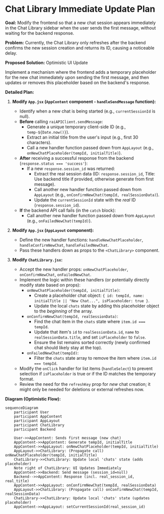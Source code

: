 # Chat Library Immediate Update Plan

**Goal:** Modify the frontend so that a new chat session appears immediately in the Chat Library sidebar when the user sends the first message, without waiting for the backend response.

**Problem:** Currently, the Chat Library only refreshes after the backend confirms the new session creation and returns its ID, causing a noticeable delay.

**Proposed Solution:** Optimistic UI Update

Implement a mechanism where the frontend adds a temporary placeholder for the new chat immediately upon sending the first message, and then updates or removes this placeholder based on the backend's response.

**Detailed Plan:**

1.  **Modify `App.jsx` (`AppContent` component - `handleSendMessage` function):**
    *   Identify when a new chat is being started (e.g., `currentSessionId` is null).
    *   **Before** calling `raiAPIClient.sendMessage`:
        *   Generate a unique temporary client-side ID (e.g., `temp-${Date.now()}`).
        *   Extract an initial title from the user's input (e.g., first 30 characters).
        *   Call a new handler function passed down from `AppLayout` (e.g., `onNewChatPlaceholder(tempId, initialTitle)`).
    *   **After** receiving a successful response from the backend (`response.status === 'success'`):
        *   If a new `response.session_id` was returned:
            *   Extract the real session data (ID: `response.session_id`, Title: Use backend title if provided, otherwise generate from first message).
            *   Call another new handler function passed down from `AppLayout` (e.g., `onConfirmNewChat(tempId, realSessionData)`).
            *   Update the `currentSessionId` state with the *real* ID (`response.session_id`).
    *   **If** the backend API call fails (in the `catch` block):
        *   Call another new handler function passed down from `AppLayout` (e.g., `onFailedNewChat(tempId)`).

2.  **Modify `App.jsx` (`AppLayout` component):**
    *   Define the new handler functions: `handleNewChatPlaceholder`, `handleConfirmNewChat`, `handleFailedNewChat`.
    *   Pass these handlers down as props to the `<ChatLibrary>` component.

3.  **Modify `ChatLibrary.jsx`:**
    *   Accept the new handler props: `onNewChatPlaceholder`, `onConfirmNewChat`, `onFailedNewChat`.
    *   Implement the logic within these handlers (or potentially directly modify state based on props):
        *   `onNewChatPlaceholder(tempId, initialTitle)`:
            *   Create a placeholder chat object: `{ id: tempId, name: initialTitle || "New Chat...", isPlaceholder: true }`.
            *   Update the local `chats` state by adding this placeholder object to the *beginning* of the array.
        *   `onConfirmNewChat(tempId, realSessionData)`:
            *   Find the chat item in the `chats` state where `item.id === tempId`.
            *   Update that item's `id` to `realSessionData.id`, `name` to `realSessionData.title`, and set `isPlaceholder` to `false`.
            *   Ensure the list remains sorted correctly (newly confirmed chat should likely stay at the top).
        *   `onFailedNewChat(tempId)`:
            *   Filter the `chats` state array to remove the item where `item.id === tempId`.
    *   Modify the `onClick` handler for list items (`handleSelect`) to prevent selection if `isPlaceholder` is true or if the ID matches the temporary format.
    *   Review the need for the `refreshKey` prop for *new* chat creation; it might only be needed for deletions or external refreshes now.

**Diagram (Optimistic Flow):**

```mermaid
sequenceDiagram
    participant User
    participant AppContent
    participant AppLayout
    participant ChatLibrary
    participant Backend

    User->>AppContent: Sends first message (new chat)
    AppContent->>AppContent: Generate tempId, initialTitle
    AppContent->>AppLayout: onNewChatPlaceholder(tempId, initialTitle)
    AppLayout->>ChatLibrary: (Propagate call) onNewChatPlaceholder(tempId, initialTitle)
    ChatLibrary->>ChatLibrary: Update local 'chats' state (adds placeholder)
    Note right of ChatLibrary: UI Updates Immediately
    AppContent->>Backend: Send message (session_id=null)
    Backend-->>AppContent: Response (incl. real_session_id, real_title)
    AppContent->>AppLayout: onConfirmNewChat(tempId, realSessionData)
    AppLayout->>ChatLibrary: (Propagate call) onConfirmNewChat(tempId, realSessionData)
    ChatLibrary->>ChatLibrary: Update local 'chats' state (updates placeholder)
    AppContent->>AppLayout: setCurrentSessionId(real_session_id)